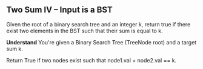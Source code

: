 ## Two Sum IV – Input is a BST
Given the root of a binary search tree and an integer k, return true if there exist two elements in the BST such that their sum is equal to k.

**Understand**
You're given a Binary Search Tree (TreeNode root) and a target sum k.

Return True if two nodes exist such that node1.val + node2.val == k.

